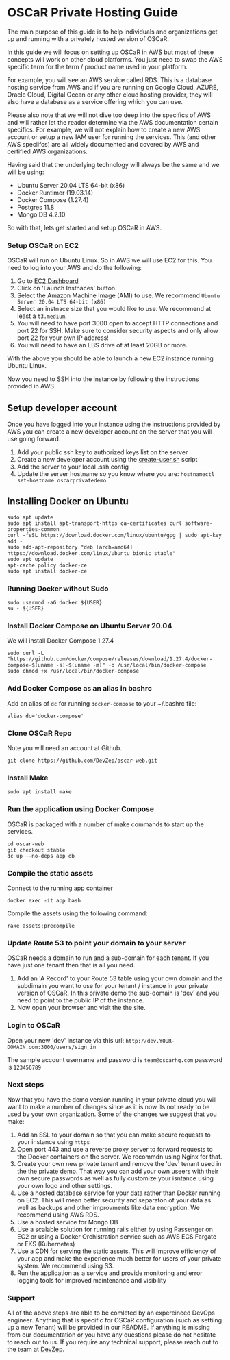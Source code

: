 # OSCaR Private Hosting Guide

The main purpose of this guide is to help individuals and organizations get up and running with a privately hosted version of OSCaR.

In this guide we will focus on setting up OSCaR in AWS but most of these concepts will work on other cloud platforms. You just need to swap the AWS specific term for the term / product name used in your platform.

For example, you will see an AWS service called RDS. This is a database hosting service from AWS and if you are running on Google Cloud, AZURE, Oracle Cloud, Digital Ocean or any other cloud hosting provider, they will also have a database as a service offering which you can use.

Please also note that we will not dive too deep into the specifics of AWS and will rather let the reader determine via the AWS documentation certain specifics. For example, we will not explain how to create a new AWS account or setup a new IAM user for running the services. This (and other AWS speciifcs) are all widely documented and covered by AWS and certified AWS organizations.

Having said that the underlying technology will always be the same and we will be using:

* Ubuntu Server 20.04 LTS 64-bit (x86)
* Docker Runtimer  (19.03.14)
* Docker Compose (1.27.4)
* Postgres 11.8
* Mongo DB 4.2.10

So with that, lets get started and setup OSCaR in AWS.

### Setup OSCaR on EC2

OSCaR will run on Ubuntu Linux. So in AWS we will use EC2 for this. You need to log into your AWS and do the following:

1. Go to [EC2 Dashboard](https://ap-southeast-1.console.aws.amazon.com/ec2/v2/home)
1. Click on 'Launch Instnaces' button.
1. Select the Amazon Machine Image (AMI) to use. We recommend `Ubuntu Server 20.04 LTS 64-bit (x86)`
1. Select an instnace size that you would like to use. We recommend at least a `t3.medium`.
1. You will need to have port 3000 open to accept HTTP connections and port 22 for SSH. Make sure to consider security aspects and only allow port 22 for your own IP address!
1. You will need to have an EBS drive of at least 20GB or more.

With the above you should be able to launch a new EC2 instance running Ubuntu Linux.

Now you need to SSH into the instance by following the instructions provided in AWS.

## Setup developer account

Once you have logged into your instance using the instructions provided by AWS you can create a new developer account on the server that you will use going forward.

1. Add your public ssh key to authorized keys list on the server
1. Create a new developer account using the [create-user.sh](./create-user.sh) script
1. Add the server to your local .ssh config
1. Update the server hostname so you know where you are: `hostnamectl set-hostname oscarprivatedemo`

## Installing Docker on Ubuntu

```
sudo apt update
sudo apt install apt-transport-https ca-certificates curl software-properties-common
curl -fsSL https://download.docker.com/linux/ubuntu/gpg | sudo apt-key add -
sudo add-apt-repository "deb [arch=amd64] https://download.docker.com/linux/ubuntu bionic stable"
sudo apt update
apt-cache policy docker-ce
sudo apt install docker-ce
```

### Running Docker without Sudo

```
sudo usermod -aG docker ${USER}
su - ${USER}
```

### Install Docker Compose on Ubuntu Server 20.04

We will install Docker Compose 1.27.4

```
sudo curl -L "https://github.com/docker/compose/releases/download/1.27.4/docker-compose-$(uname -s)-$(uname -m)" -o /usr/local/bin/docker-compose
sudo chmod +x /usr/local/bin/docker-compose
```

### Add Docker Compose as an alias in bashrc

Add an alias of `dc` for running `docker-compose` to your ~/.bashrc file:

```
alias dc='docker-compose'
```

### Clone OSCaR Repo

Note you will need an account at Github.

```
git clone https://github.com/DevZep/oscar-web.git
```

### Install Make

```
sudo apt install make
```

### Run the application using Docker Compose

OSCaR is packaged with a number of make commands to start up the services.

```
cd oscar-web
git checkout stable
dc up --no-deps app db
```

### Compile the static assets

Connect to the running app container

```
docker exec -it app bash
```

Compile the assets using the following command:

```
rake assets:precompile
```
### Update Route 53 to point your domain to your server

OSCaR needs a domain to run and a sub-domain for each tenant. If you have just one tenant then that is all you need.

1. Add an 'A Record' to your Route 53 table using your own domain and the subdimain you want to use for your tenant / instance in your private version of OSCaR. In this private demo the sub-domain is 'dev' and you need to point to the public IP of the instance.
1. Now open your browser and visit the the site.

### Login to OSCaR

Open your new 'dev' instance via this url: `http://dev.YOUR-DOMAIN.com:3000/users/sign_in`

The sample account username and password is `team@oscarhq.com` password is `123456789`

### Next steps

Now that you have the demo version running in your private cloud you will want to make a number of changes since as it is now its not ready to be used by your own organization. Some of the changes we suggest that you make:

1. Add an SSL to your domain so that you can make secure requests to your instance using `https`
1. Open port 443 and use a reverse proxy server to forward requests to the Docker containers on the server. We recommdn using Nginx for that.
1. Create your own new private tenant and remove the 'dev' tenant used in the the private demo. That way you can add your own useers with their own secure passwords as well as fully customize your isntance using your own logo and other settings.
1. Use a hosted database service for your data rather than Docker running on EC2. This will mean better security and separaton of your data as well as backups and other improvments like data encryption. We recommend using AWS RDS.
1. Use a hosted service for Mongo DB
1. Use a scalable solution for running rails either by using Passenger on EC2 or using a Docker Orchistration service such as AWS ECS Fargate or EKS (Kubernetes)
1. Use a CDN for serving the static assets. This will improve efficiency of your app and make the experience much better for users of your private system. We recommend using S3.
1. Run the application as a service and provide monitoring and error logging tools for improved maintenance and visibility

### Support

All of the above steps are able to be comleted by an expereinced DevOps engineer. Anything that is specific for OSCaR configuration (such as settiing up a new Tenant) will be provided in our README. If anything is missing from our documentation or you have any questions please do not hesitate to reach out to us.
If you require any technical support, please reach out to the team at [DevZep](www.devzep.com).